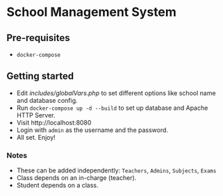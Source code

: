 # School Management System

## Pre-requisites
- `docker-compose`

## Getting started

- Edit _includes/globalVars.php_ to set different options like school name and database config.
- Run `docker-compose up -d --build` to set up database and Apache HTTP Server.
- Visit http://localhost:8080
- Login with `admin` as the username and the password.
- All set. Enjoy!


### Notes

- These can be added independently:
	`Teachers`, `Admins`, `Subjects`, `Exams`
- Class depends on an in-charge (teacher). 
- Student depends on a class.
